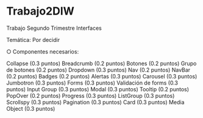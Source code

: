 # Trabajo2DIW
Trabajo Segundo Trimestre Interfaces

Temática: Por decidir

○ Componentes necesarios:

Collapse (0.3 puntos)
Breadcrumb (0.2 puntos)
Botones (0.2 puntos)
Grupo de botones (0.2 puntos)
Dropdown (0.3 puntos)
Nav (0.2 puntos)
NavBar (0.2 puntos)
Badges (0.2 puntos)
Alertas (0.3 puntos)
Carousel (0.3 puntos)
Jumbotron (0.3 puntos)
Forms (0.3 puntos)
Validación de forms (0.3 puntos)
Input Group (0.3 puntos)
Modal (0.3 puntos)
Tooltip (0.2 puntos)
PopOver (0.2 puntos)
Progress (0.3 puntos)
ListGroup (0.3 puntos)
Scrollspy (0.3 puntos)
Pagination (0.3 puntos)
Card (0.3 puntos)
Media Object (0.3 puntos)
